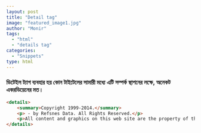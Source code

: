 ```yaml
---
layout: post
title: "Detail tag"
image: "featured_image1.jpg"
author: "Monir"
tags:
  - "html"
  - "details tag"
categories:
  - "Snippets"
type: html  
---
```



### ডিটেইল ট্যাগ ব্যবহার হয় কোন টাইটেলের সামারী মধ্যে এটি সম্পর্ক স্থাপনের লক্ষে, অনেকট একরডিয়েনের মত।

<!--more-->


```html
<details>
	<summary>Copyright 1999-2014.</summary>
	<p> - by Refsnes Data. All Rights Reserved.</p>
	<p>All content and graphics on this web site are the property of the company Refsnes Data.</p>
</details>
```
